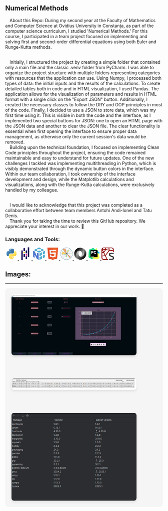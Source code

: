 <h2>Numerical Methods</h2>
&emsp;About this Repo: During my second year at the Faculty of Mathematics and Computer Science at Ovidius University in Constanța, as part of the computer science curriculum, I studied 'Numerical Methods.' For this course, I participated in a team project focused on implementing and solving first and second-order differential equations using both Euler and Runge-Kutta methods.

<br>&emsp;Initially, I structured the project by creating a simple folder that contained only a main file and the classic .venv folder from PyCharm. I was able to organize the project structure with multiple folders representing categories with resources that the application can use. Using Numpy, I processed both types of data: the initial inputs and the results of the calculations. To create detailed tables both in code and in HTML visualization, I used Pandas. The application allows for the visualization of parameters and results in HTML format with a single click on the "Export JSON" button. Additionally, I created the necessary classes to follow the DRY and OOP principles in most of the code. Finally, I decided to use a JSON to store data, which was my first time using it. This is visible in both the code and the interface, as I implemented two special buttons for JSON: one to open an HTML page with the JSON data and another to clear the JSON file. The clear functionality is essential when first opening the interface to ensure proper data management, as otherwise only the current session's data would be removed.
<br>&emsp;Building upon the technical foundation, I focused on implementing Clean Code principles throughout the project, ensuring the code remained maintainable and easy to understand for future updates. One of the new challenges I tackled was implementing multithreading in Python, which is visibly demonstrated through the dynamic button colors in the interface. Within our team collaboration, I took ownership of the interface development and design, while the Matplotlib calculations and visualizations, along with the Runge-Kutta calculations, were exclusively handled by my colleague.

<br>&emsp;I would like to acknowledge that this project was completed as a collaborative effort between team members Antohi Andi-Ionel and Tatu Denis.
<br>&emsp;Thank you for taking the time to review this GitHub repository. We appreciate your interest in our work. 🙂

<h3 align="left">Languages and Tools:</h3>
<div align="left">
  <a href="https://www.java.com" target="_blank" rel="noreferrer"> <img src="https://raw.githubusercontent.com/devicons/devicon/master/icons/python/python-original.svg" alt="python" width="40" height="40"/> </a> 
  <a href="https://www.java.com" target="_blank" rel="noreferrer"> <img src="https://raw.githubusercontent.com/devicons/devicon/master/icons/pandas/pandas-original.svg" alt="pandas" width="40" height="40"/> </a> 
  <a href="https://www.java.com" target="_blank" rel="noreferrer"> <img src="https://raw.githubusercontent.com/devicons/devicon/master/icons/numpy/numpy-original.svg" alt="numpy" width="40" height="40"/> </a>
  <a href="https://www.java.com" target="_blank" rel="noreferrer"> <img src="https://raw.githubusercontent.com/devicons/devicon/master/icons/html5/html5-original.svg" alt="html" width="40" height="40"/> </a> 
  <a href="https://www.java.com" target="_blank" rel="noreferrer"> <img src="https://raw.githubusercontent.com/devicons/devicon/master/icons/matplotlib/matplotlib-original.svg" alt="matplotlib" width="40" height="40"/> </a> 
  <a href="https://www.java.com" target="_blank" rel="noreferrer"> <img src="https://raw.githubusercontent.com/devicons/devicon/master/icons/json/json-original.svg" alt="json" width="40" height="40"/> </a> 
  <a href="https://www.jetbrains.com/pycharm/" target="_blank" rel="noreferrer"> 
    <img src="https://raw.githubusercontent.com/devicons/devicon/master/icons/pycharm/pycharm-original.svg" alt="PyCharm" width="40" height="40"/>
  </a>
  <a href="https://scientific-python.org/spyder/" target="_blank" rel="noreferrer"> 
    <img src="https://raw.githubusercontent.com/devicons/devicon/master/icons/spyder/spyder-original.svg" alt="Spyder IDE" width="40" height="40"/>
  </a>
</div>

<h2>Images:</h2>
<hr>

<div align="center" style="display: grid; 
                          grid-template-columns: repeat(auto-fit, minmax(400px, 1fr));
                          gap: 20px;
                          padding: 20px;
                          background-color: #f5f5f5;
                          border-radius: 10px;
                          max-width: 1200px;
                          margin: 0 auto;">
    <img alt="electricity" width="400" style="width: 100%; 
                                            max-width: 400px;
                                            border-radius: 8px;
                                            box-shadow: 0 4px 8px rgba(0,0,0,0.1);
                                            transition: transform 0.3s ease;
                                            &:hover {
                                                transform: scale(1.02);
                                            }" 
        src="https://github.com/aaiant/Numerical-Methods/blob/main/Image1.png">
  <br><br>
    <img alt="electricity" width="400" style="width: 100%; 
                                            max-width: 400px;
                                            border-radius: 8px;
                                            box-shadow: 0 4px 8px rgba(0,0,0,0.1);
                                            transition: transform 0.3s ease;
                                            &:hover {
                                                transform: scale(1.02);
                                            }" 
        src="https://github.com/aaiant/Numerical-Methods/blob/main/Results.png">
  <br><br>
    <img alt="electricity" width="400" style="width: 100%; 
                                            max-width: 400px;
                                            border-radius: 8px;
                                            box-shadow: 0 4px 8px rgba(0,0,0,0.1);
                                            transition: transform 0.3s ease;
                                            &:hover {
                                                transform: scale(1.02);
                                            }" 
        src="https://github.com/aaiant/Numerical-Methods/blob/main/Requirements.png">
</div>
